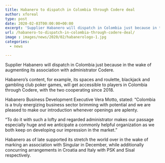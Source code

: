 ```yaml
---
title: Habanero to dispatch in Colombia through Codere deal
author: xforeal 
type: post
date: 2020-02-03T00:00:00+00:00
excerpt: 'Supplier Habanero will dispatch in Colombia just because in the wake of enlarging its association with administrator Codere '
url: /habanero-to-dispatch-in-colombia-through-codere-deal/
image : images/news/2020/02/habanerologo-1.jpg
categories:
  - news

---
```

Supplier Habanero will dispatch in Colombia just because in the wake of augmenting its association with administrator Codere.

Habanero&rsquo;s content, for example, its spaces and roulette, blackjack and gambling club poker games, will get accessible to players in Colombia through Codere, with the two cooperating since 2018.

Habanero Business Development Executive Vera Motto, stated: &ldquo;Colombia is a truly energizing business sector brimming with potential and we are pleased to make our introduction whenever openings are aplenty.

&ldquo;To do it with such a lofty and regarded administrator makes our passage especially huge and we anticipate a commonly helpful organization as we both keep on developing our impression in the market.&rdquo;

Habanero as of late supported its stretch the world over in the wake of marking an association with Singular in December, while additionally concurring arrangements in Croatia and Italy with PSK and Sisal respectively.
